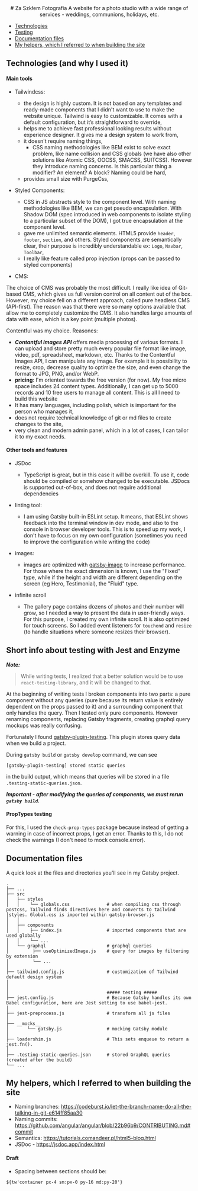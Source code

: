 <div align="center">
# Za Szkłem Fotografia
A website for a photo studio with a wide range of services - weddings, communions, holidays, etc.
</div>

- [Technologies](#technologies)
- [Testing](#short-info-about-testing-with-jest-and-enzyme)
- [Documentation files](#documentation-files)
- [My helpers, which I referred to when building the site](#my-helpers,-which-i-referred-to-when-building-the-site)

## Technologies (and why I used it)

#### Main tools

- Tailwindcss:

  - the design is highly custom. It is not based on any templates and ready-made components that I didn't want to use to make the website unique. Tailwind is easy to customizable. It comes with a default configuration, but it’s straightforward to override,
  - helps me to achieve fast professional looking results without experience designer. It gives me a design system to work from,
  - it doesn't require naming things,
    - CSS naming methodologies like BEM exist to solve exact problem, like name collision and CSS globals (we have also other solutions like Atomic CSS, OOCSS, SMACSS, SUITCSS). However they introduce naming concerns. Is this particular thing a modifier? An element? A block? Naming could be hard,
  - provides small size with PurgeCss,

- Styled Components:

  - CSS in JS abstracts style to the component level. With naming methodologies like BEM, we can get pseudo encapsulation. With Shadow DOM (spec introduced in web components to isolate styling to a particular subset of the DOM), I got true encapsulation at the component level.
  - gave me unlimited semantic elements. HTML5 provide `header`, `footer`, `section`, and others. Styled components are semantically clear, their purpose is incredibly understandable ex: `Logo`, `Navbar`, `Toolbar`,
  - I really like feature called prop injection (props can be passed to styled components)

- CMS:

The choice of CMS was probably the most difficult. I really like idea of Git-based CMS, which gives us full version control on all content out of the box.
However, my choice fell on a different approach, called pure headless CMS (API-first). The reason was that there were so many options available that allow me to completely customize the CMS. It also handles large amounts of data with ease, which is a key point (multiple photos).

Contentful was my choice. Reasones:

- **_Contantful images API_** offers media processing of various formats. I can upload and store pretty much every popular file format like image, video, pdf, spreadsheet, markdown, etc. Thanks to the Contentful Images API, I can manipulate any image. For example it is possibility to resize, crop, decrease quality to optimize the size, and even change the format to JPG, PNG, and/or WebP.
- **pricing**: I'm oriented towards the free version (for now). My free micro space includes 24 content types. Additionally, I can get up to 5000 records and 10 free users to manage all content. This is all I need to build this website
- It has many languages, including polish, which is important for the person who manages it,
- does not require technical knowledge of git or md files to create changes to the site,
- very clean and modern admin panel, which in a lot of cases, I can tailor it to my exact needs.

#### Other tools and features

- JSDoc

  - TypeScript is great, but in this case it will be overkill. To use it, code should be compiled or somehow changed to be executable. JSDocs is supported out-of-box, and does not require additional dependencies

- linting tool:

  - I am using Gatsby built-in ESLint setup. It means, that ESLint shows feedback into the terminal window in dev mode,
    and also to the console in browser developer tools. This is to speed up my work, I don't have to focus on my own configuration (sometimes you need to improve the configuration while writing the code)

- images:

  - images are optimized with <a href="https://www.gatsbyjs.com/plugins/gatsby-image/?=gatsby-ima#gatsby-image">gatsby-image</a> to increase performance. For those where the exact dimension is known, I use the "Fixed" type, while if the height and width are different depending on the screen (eg Hero, Testimonial), the "Fluid" type.

- infinite scroll

  - The gallery page contains dozens of photos and their number will grow, so I needed a way to present the data in user-friendly ways. For this purpose, I created my own infinite scroll. It is also optimized for touch screens. So I added event listeners for `touchend` and `resize` (to handle situations where someone resizes their browser).

## Short info about testing with Jest and Enzyme

**_Note:_**

> While writing tests, I realized that a better solution would be to use `react-testing-library`, and it will be changed to that.

At the beginning of writing tests I broken components into two parts: a pure component without any queries (pure because its return value is entirely dependent on the props passed to it) and a surrounding component that only handles the query. Then I tested only pure components. However renaming components, replacing Gatsby fragments, creating graphql query mockups was really confusing.

Fortunately I found <a href="https://www.gatsbyjs.com/plugins/gatsby-plugin-testing/?=gatsby-plugin-te">gatsby-plugin-testing</a>. This plugin stores query data when we build a project.

During `gatsby build` or `gatsby develop` command, we can see

```
[gatsby-plugin-testing] stored static queries
```

in the build output, which means that queries will be stored in a file `.testing-static-queries.json`.

**_Important - after modifying the queries of components, we must rerun `gatsby build`._**

#### PropTypes testing

For this, I used the `check-prop-types` package because instead of getting a warning in case of incorrect props, I get an error. Thanks to this, I do not check the warnings (I don't need to mock console.error).

## Documentation files

A quick look at the files and directories you'll see in my Gatsby project.

    .
    ├── ...
    ├── src
    │   ├── styles
    │   │    └── globals.css              # when compiling css through postcss, Tailwind finds directives here and converts to tailwind │styles. Global.css is imported within gatsby-browser.js
    │   │
    │   ├── components
    │   │    ├── index.js                 # imported components that are used globally
    │   │    └── ...
    │   └── graphql                       # graphql queries
    │         ├── useOptimizedImage.js    # query for images by filtering by extension
    │         └── ...
    │
    ├── tailwind.config.js                # customization of Tailwind default design system
    │
    │
    │                                     ##### testing #####
    ├── jest.config.js                    # Because Gatsby handles its own Babel configuration, here are Jest setting to use babel-jest.
    │
    ├── jest-preprocess.js                # transform all js files
    │
    ├── __mocks__
    │       └── gatsby.js                 # mocking Gatsby module
    │
    ├── loadershim.js                     # This sets enqueue to return a jest.fn().
    │
    ├── .testing-static-queries.json      # stored GraphQL queries (created after the build)
    └── ...

## My helpers, which I referred to when building the site

- Naming branches: https://codeburst.io/let-the-branch-name-do-all-the-talking-in-git-e614ff85aa30
- Naming commits: https://github.com/angular/angular/blob/22b96b9/CONTRIBUTING.md#commit
- Semantics: https://tutorials.comandeer.pl/html5-blog.html
- JSDoc - https://jsdoc.app/index.html

#### Draft

- Spacing between sections should be:

`${tw'container px-4 sm:px-0 py-16 md:py-20'}`
